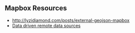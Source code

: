 ## Mapbox Resources

* http://lyzidiamond.com/posts/external-geojson-mapbox
* [Data driven remote data sources](https://www.mapbox.com/blog/data-driven-style-remote-sources/)
